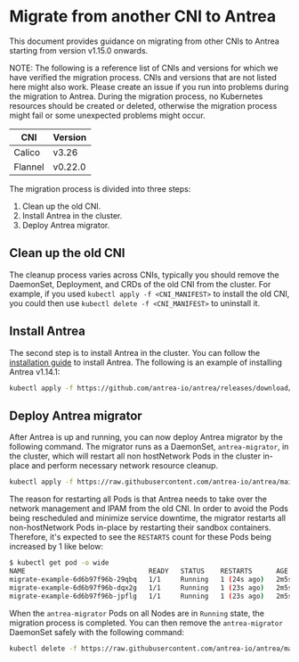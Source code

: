 # Migrate from another CNI to Antrea

This document provides guidance on migrating from other CNIs to Antrea
starting from version v1.15.0 onwards.

NOTE: The following is a reference list of CNIs and versions for which we have
verified the migration process. CNIs and versions that are not listed here
might also work. Please create an issue if you run into problems during the
migration to Antrea. During the migration process, no Kubernetes resources
should be created or deleted, otherwise the migration process might fail or
some unexpected problems might occur.

| CNI     | Version |
|---------|---------|
| Calico  | v3.26   |
| Flannel | v0.22.0 |

The migration process is divided into three steps:

1. Clean up the old CNI.
2. Install Antrea in the cluster.
3. Deploy Antrea migrator.

## Clean up the old CNI

The cleanup process varies across CNIs, typically you should remove
the DaemonSet, Deployment, and CRDs of the old CNI from the cluster.
For example, if you used `kubectl apply -f <CNI_MANIFEST>` to install
the old CNI, you could then use `kubectl delete -f <CNI_MANIFEST>` to
uninstall it.

## Install Antrea

The second step is to install Antrea in the cluster. You can follow the
[installation guide](https://github.com/antrea-io/antrea/blob/main/docs/getting-started.md)
to install Antrea. The following is an example of installing Antrea v1.14.1:

```bash
kubectl apply -f https://github.com/antrea-io/antrea/releases/download/v1.14.1/antrea.yml
```

## Deploy Antrea migrator

After Antrea is up and running, you can now deploy Antrea migrator
by the following command. The migrator runs as a DaemonSet, `antrea-migrator`,
in the cluster, which will restart all non hostNetwork Pods in the cluster
in-place and perform necessary network resource cleanup.

```bash
kubectl apply -f https://raw.githubusercontent.com/antrea-io/antrea/main/build/yamls/antrea-migrator.yml
```

The reason for restarting all Pods is that Antrea needs to take over the
network management and IPAM from the old CNI. In order to avoid the Pods
being rescheduled and minimize service downtime, the migrator restarts
all non-hostNetwork Pods in-place by restarting their sandbox containers.
Therefore, it's expected to see the `RESTARTS` count for these Pods being
increased by 1 like below:

```bash
$ kubectl get pod -o wide
NAME                               READY   STATUS    RESTARTS      AGE    IP          NODE          NOMINATED NODE   READINESS GATES
migrate-example-6d6b97f96b-29qbq   1/1     Running   1 (24s ago)   2m5s   10.10.1.3   test-worker   <none>           <none>
migrate-example-6d6b97f96b-dqx2g   1/1     Running   1 (23s ago)   2m5s   10.10.1.6   test-worker   <none>           <none>
migrate-example-6d6b97f96b-jpflg   1/1     Running   1 (23s ago)   2m5s   10.10.1.5   test-worker   <none>           <none>
```

When the `antrea-migrator` Pods on all Nodes are in `Running` state,
the migration process is completed. You can then remove the `antrea-migrator`
DaemonSet safely with the following command:

```bash
kubectl delete -f https://raw.githubusercontent.com/antrea-io/antrea/main/build/yamls/antrea-migrator.yml
```
